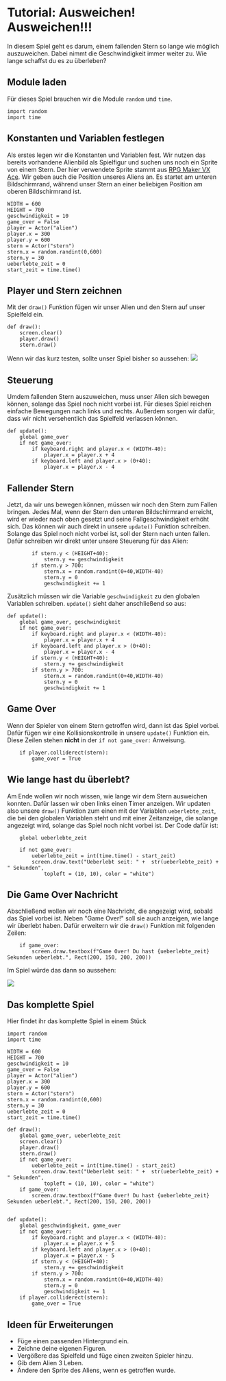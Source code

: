 # Tutorial: Ausweichen! Ausweichen!!!

In diesem Spiel geht es darum, einem fallenden Stern so lange wie möglich auszuweichen. Dabei nimmt die Geschwindigkeit immer weiter zu. Wie lange schaffst du es zu überleben?

## Module laden

Für dieses Spiel brauchen wir die Module `random` und `time`.

```python=
import random
import time
```

## Konstanten und Variablen festlegen

Als erstes legen wir die Konstanten und Variablen fest. Wir nutzen das bereits vorhandene Alienbild als Spielfigur und suchen uns noch ein Sprite von einem Stern. Der hier verwendete Sprite stammt aus [RPG Maker VX Ace](https://www.rpgmakerweb.com/products/programs/rpg-maker-vx-ace). Wir geben auch die Position unseres Aliens an. Es startet am unteren Bildschirmrand, während unser Stern an einer beliebigen Position am oberen Bildschirmrand ist.

```python=
WIDTH = 600
HEIGHT = 700
geschwindigkeit = 10
game_over = False
player = Actor("alien")
player.x = 300
player.y = 600
stern = Actor("stern")
stern.x = random.randint(0,600)
stern.y = 30
ueberlebte_zeit = 0
start_zeit = time.time()
```

## Player und Stern zeichnen

Mit der `draw()` Funktion fügen wir unser Alien und den Stern auf unser Spielfeld ein. 

```python=
def draw():
    screen.clear()
    player.draw()
    stern.draw()
```

Wenn wir das kurz testen, sollte unser Spiel bisher so aussehen:
![](https://i.imgur.com/PUGaZE8.png)


## Steuerung

Umdem fallenden Stern auszuweichen, muss unser Alien sich bewegen können, solange das Spiel noch nicht vorbei ist. Für dieses Spiel reichen einfache Bewegungen nach links und rechts. Außerdem sorgen wir dafür, dass wir nicht versehentlich das Spielfeld verlassen können.

```python=
def update():
    global game_over
    if not game_over:
        if keyboard.right and player.x < (WIDTH-40):
            player.x = player.x + 4
        if keyboard.left and player.x > (0+40):
            player.x = player.x - 4
```

## Fallender Stern

Jetzt, da wir uns bewegen können, müssen wir noch den Stern zum Fallen bringen. Jedes Mal, wenn der Stern den unteren Bildschirmrand erreicht, wird er wieder nach oben gesetzt und seine Fallgeschwindigkeit erhöht sich. Das können wir auch direkt in unsere `update()` Funktion schreiben. Solange das Spiel noch nicht vorbei ist, soll der Stern nach unten fallen. Dafür schreiben wir direkt unter unsere Steuerung für das Alien:

```python=
        if stern.y < (HEIGHT+40):
            stern.y += geschwindigkeit
        if stern.y > 700:
            stern.x = random.randint(0+40,WIDTH-40)
            stern.y = 0
            geschwindigkeit += 1
```

Zusätzlich müssen wir die Variable `geschwindigkeit` zu den globalen Variablen schreiben. `update()` sieht daher anschließend so aus: 

```python=
def update():
    global game_over, geschwindigkeit
    if not game_over:
        if keyboard.right and player.x < (WIDTH-40):
            player.x = player.x + 4
        if keyboard.left and player.x > (0+40):
            player.x = player.x - 4
        if stern.y < (HEIGHT+40):
            stern.y += geschwindigkeit
        if stern.y > 700:
            stern.x = random.randint(0+40,WIDTH-40)
            stern.y = 0
            geschwindigkeit += 1
```


## Game Over

Wenn der Spieler von einem Stern getroffen wird, dann ist das Spiel vorbei. Dafür fügen wir eine Kollisionskontrolle in unsere `update()` Funktion ein. Diese Zeilen stehen **nicht** in der `if not game_over:` Anweisung.

```python=
    if player.colliderect(stern):
        game_over = True
```

## Wie lange hast du überlebt?

Am Ende wollen wir noch wissen, wie lange wir dem Stern ausweichen konnten. Dafür lassen wir oben links einen Timer anzeigen. Wir updaten also unsere `draw()` Funktion zum einen mit der Variablen `ueberlebte_zeit`, die bei den globalen Variablen steht und mit einer Zeitanzeige, die solange angezeigt wird, solange das Spiel noch nicht vorbei ist.
Der Code dafür ist:

```python=
    global ueberlebte_zeit

    if not game_over:
        ueberlebte_zeit = int(time.time() - start_zeit)
        screen.draw.text("Ueberlebt seit: " +  str(ueberlebte_zeit) + " Sekunden",
            topleft = (10, 10), color = "white")    
```

## Die Game Over Nachricht

Abschließend wollen wir noch eine Nachricht, die angezeigt wird, sobald das Spiel vorbei ist. Neben "Game Over!" soll sie auch anzeigen, wie lange wir überlebt haben. Dafür erweitern wir die `draw()` Funktion mit folgenden Zeilen:

```python=
    if game_over:
        screen.draw.textbox(f"Game Over! Du hast {ueberlebte_zeit} Sekunden ueberlebt.", Rect(200, 150, 200, 200))
```

Im Spiel würde das dann so aussehen:

![](https://i.imgur.com/EMCeRE5.png)



## Das komplette Spiel

Hier findet ihr das komplette Spiel in einem Stück

```python=
import random
import time

WIDTH = 600
HEIGHT = 700
geschwindigkeit = 10
game_over = False
player = Actor("alien")
player.x = 300
player.y = 600
stern = Actor("stern")
stern.x = random.randint(0,600)
stern.y = 30
ueberlebte_zeit = 0
start_zeit = time.time()

def draw(): 
    global game_over, ueberlebte_zeit
    screen.clear()
    player.draw()
    stern.draw()
    if not game_over:
        ueberlebte_zeit = int(time.time() - start_zeit)
        screen.draw.text("Ueberlebt seit: " +  str(ueberlebte_zeit) + " Sekunden",
            topleft = (10, 10), color = "white")
    if game_over:
        screen.draw.textbox(f"Game Over! Du hast {ueberlebte_zeit} Sekunden ueberlebt.", Rect(200, 150, 200, 200))
        
   
def update():
    global geschwindigkeit, game_over
    if not game_over:
        if keyboard.right and player.x < (WIDTH-40):
            player.x = player.x + 5
        if keyboard.left and player.x > (0+40):
            player.x = player.x - 5
        if stern.y < (HEIGHT+40):
            stern.y += geschwindigkeit
        if stern.y > 700:
            stern.x = random.randint(0+40,WIDTH-40)
            stern.y = 0
            geschwindigkeit += 1
    if player.colliderect(stern):
        game_over = True
```

## Ideen für Erweiterungen

+ Füge einen passenden Hintergrund ein.
+ Zeichne deine eigenen Figuren.
+ Vergößere das Spielfeld und füge einen zweiten Spieler hinzu.
+ Gib dem Alien 3 Leben.
+ Ändere den Sprite des Aliens, wenn es getroffen wurde.